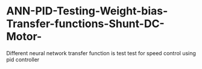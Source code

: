 # ANN-PID-Testing-Weight-bias-Transfer-functions-Shunt-DC-Motor-
Different neural network transfer function is test test for speed control using pid controller
